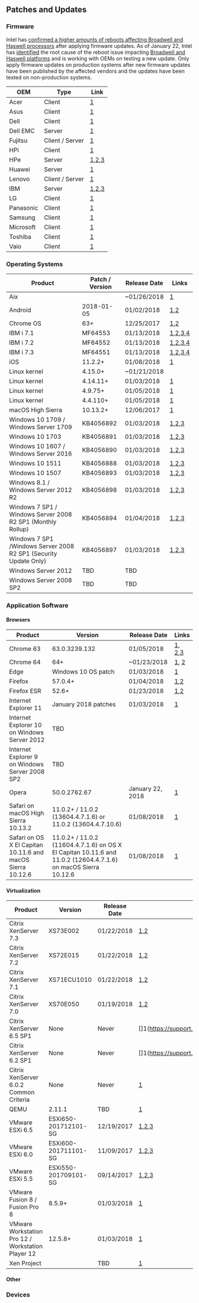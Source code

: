 ## Patches and Updates

### Firmware

Intel has [confirmed a higher amounts of reboots affecting Broadwell and Haswell processors](https://newsroom.intel.com/news/intel-security-issue-update-addressing-reboot-issues/) after applying firmware updates. As of January 22, Intel has [identified](https://security-center.intel.com/advisory.aspx?intelid=INTEL-SA-00088&languageid=en-fr) the root cause of the reboot issue impacting [Broadwell and Haswell platforms](https://newsroom.intel.com/wp-content/uploads/sites/11/2018/01/microcode-update-guidance.pdf) and is working with OEMs on testing a new update. Only apply firmware updates on production systems after new firmware updates have been published by the affected vendors and the updates have been tested on non-production systems.


| OEM | Type | Link |
| --- | ---- | ---- |
| Acer | Client | [1](https://us.answers.acer.com/app/answers/detail/a_id/53104) |
| Asus| Client | [1](https://www.asus.com/News/YQ3Cr4OYKdZTwnQK) |
| Dell | Client | [1](https://www.dell.com/support/meltdown-spectre) |
| Dell EMC | Server | [1](https://www.dell.com/support/meltdown-spectre) |
| Fujitsu | Client / Server | [1](https://www.fujitsu.com/global/support/products/software/security/products-f/jvn-93823979e.html) | 
| HPi | Client | [1](https://support.hp.com/document/c05869091) |
| HPe | Server | [1](http://h22208.www2.hpe.com/eginfolib/securityalerts/SCAM/Side_Channel_Analysis_Method.html),[2](https://support.hpe.com/hpsc/doc/public/display?sp4ts.oid=null&docLocale=en_US&docId=emr_na-a00039267en_us),[3](https://support.hpe.com/hpsc/doc/public/display?docId=emr_na-hpesbhf03805en_us) | 
| Huawei | Server | [1](http://www.huawei.com/au/psirt/security-notices/huawei-sn-20180104-01-intel-en) |
| Lenovo | Client / Server | [1](https://support.lenovo.com/us/en/solutions/len-18282) |
| IBM | Server | [1](https://www.ibm.com/blogs/psirt/ibm-security-bulletin-power-firmware-update-released-address-common-vulnerabilities-exposures-issue-numbers-cve-2017-5715-cve-2017-5753-cve-2017-5754-known-spectre-m/),[2](http://www-01.ibm.com/support/docview.wss?uid=isg3T1026811),[3](https://www.ibm.com/blogs/psirt/potential-impact-processors-power-family/) |
| LG | Client | [1](https://www.lg.com/us/support) |
| Panasonic | Client | [1](https://pc-dl.panasonic.co.jp/itn/vuln/g18-001.html) |
| Samsung | Client | [1](http://www.samsung.com/uk/support/intel_update/) |
| Microsoft | Client | [1](https://support.microsoft.com/en-us/help/4073065) |
| Toshiba | Client | [1](http://go.toshiba.com/intel-side-channel) |
| Vaio | Client | [1](https://solutions.vaio.com/3316) |

### Operating Systems
| Product | Patch / Version | Release Date | Links |
| --- | --- | --- | --- |
| Aix | | ~01/26/2018 | [1](https://www.ibm.com/blogs/psirt/potential-impact-processors-power-family/) |
| Android | 2018-01-05 | 01/02/2018 | [1](https://support.google.com/faqs/answer/7622138#android),[2](https://source.android.com/security/bulletin/2018-01-01) |
| Chrome OS | 63+ | 12/25/2017 | [1](https://support.google.com/faqs/answer/7622138#chromeos),[2](https://www.chromium.org/a/chromium.org/dev/chrome-os-devices-and-kernel-versions) |
| IBM i 7.1 | MF64553 | 01/13/2018 | [1](http://www-01.ibm.com/support/docview.wss?uid=nas3MF64553),[2](http://www-01.ibm.com/support/docview.wss?uid=nas8N1022433),[3](https://www.ibm.com/blogs/psirt/ibm-security-bulletin-ibm-released-ptfs-response-vulnerabilities-known-spectre-meltdown/),[4](https://www.ibm.com/blogs/psirt/potential-impact-processors-power-family/) |
| IBM i 7.2 | MF64552 | 01/13/2018 | [1](http://www-01.ibm.com/support/docview.wss?uid=nas3MF64552),[2](http://www-01.ibm.com/support/docview.wss?uid=nas8N1022433),[3](https://www.ibm.com/blogs/psirt/ibm-security-bulletin-ibm-released-ptfs-response-vulnerabilities-known-spectre-meltdown/),[4](https://www.ibm.com/blogs/psirt/potential-impact-processors-power-family/) |
| IBM i 7.3 | MF64551 | 01/13/2018 | [1](http://www-01.ibm.com/support/docview.wss?uid=nas3MF64551),[2](http://www-01.ibm.com/support/docview.wss?uid=nas8N1022433),[3](https://www.ibm.com/blogs/psirt/ibm-security-bulletin-ibm-released-ptfs-response-vulnerabilities-known-spectre-meltdown/),[4](https://www.ibm.com/blogs/psirt/potential-impact-processors-power-family/) |
| iOS | 11.2.2+ | 01/08/2018 | [1](https://support.apple.com/en-us/HT208401) |
| Linux kernel | 4.15.0+ | ~01/21/2018| |
| Linux kernel | 4.14.11+ | 01/03/2018 | [1](https://cdn.kernel.org/pub/linux/kernel/v4.x/ChangeLog-4.14.11) |
| Linux kernel | 4.9.75+ | 01/05/2018 | [1](https://cdn.kernel.org/pub/linux/kernel/v4.x/ChangeLog-4.9.75) |
| Linux kernel | 4.4.110+ | 01/05/2018 | [1](https://cdn.kernel.org/pub/linux/kernel/v4.x/ChangeLog-4.4.110)|
| macOS High Sierra | 10.13.2+ | 12/06/2017 | [1](https://support.apple.com/en-us/HT208331)|
| Windows 10 1709 / Windows Server 1709 | KB4056892 | 01/03/2018 | [1](https://portal.msrc.microsoft.com/en-us/security-guidance/advisory/ADV180002),[2](https://support.microsoft.com/en-us/help/4073757/protect-your-windows-devices-against-spectre-meltdown),[3](https://support.microsoft.com/en-us/help/4056892) |
| Windows 10 1703 | KB4056891 | 01/03/2018 | [1](https://portal.msrc.microsoft.com/en-us/security-guidance/advisory/ADV180002),[2](https://support.microsoft.com/en-us/help/4073757/protect-your-windows-devices-against-spectre-meltdown),[3](https://support.microsoft.com/en-us/help/4056891) |
| Windows 10 1607 / Windows Server 2016 | KB4056890 | 01/03/2018 | [1](https://portal.msrc.microsoft.com/en-us/security-guidance/advisory/ADV180002),[2](https://support.microsoft.com/en-us/help/4073757/protect-your-windows-devices-against-spectre-meltdown),[3](https://support.microsoft.com/en-us/help/4056890) |
| Windows 10 1511 | KB4056888 | 01/03/2018 | [1](https://portal.msrc.microsoft.com/en-us/security-guidance/advisory/ADV180002),[2](https://support.microsoft.com/en-us/help/4073757/protect-your-windows-devices-against-spectre-meltdown),[3](https://support.microsoft.com/en-us/help/4056888) |
| Windows 10 1507 | KB4056893 | 01/03/2018 | [1](https://portal.msrc.microsoft.com/en-us/security-guidance/advisory/ADV180002),[2](https://support.microsoft.com/en-us/help/4073757/protect-your-windows-devices-against-spectre-meltdown),[3](https://support.microsoft.com/en-us/help/4056893) |
| Windows 8.1 / Windows Server 2012 R2 | KB4056898 | 01/03/2018 | [1](https://portal.msrc.microsoft.com/en-us/security-guidance/advisory/ADV180002),[2](https://support.microsoft.com/en-us/help/4073757/protect-your-windows-devices-against-spectre-meltdown),[3](https://support.microsoft.com/en-us/help/4056898) |
| Windows 7 SP1 / Windows Server 2008 R2 SP1 (Monthly Rollup) | KB4056894 | 01/04/2018 | [1](https://portal.msrc.microsoft.com/en-us/security-guidance/advisory/ADV180002),[2](https://support.microsoft.com/en-us/help/4073757/protect-your-windows-devices-against-spectre-meltdown),[3](https://support.microsoft.com/en-us/help/4056894) |
| Windows 7 SP1 /Windows Server 2008 R2 SP1 (Security Update Only) | KB4056897 | 01/03/2018 | [1](https://portal.msrc.microsoft.com/en-us/security-guidance/advisory/ADV180002),[2](https://support.microsoft.com/en-us/help/4073757/protect-your-windows-devices-against-spectre-meltdown),[3](https://support.microsoft.com/en-us/help/4056897) |
| Windows Server 2012 | TBD | TBD | |
| Windows Server 2008 SP2 | TBD | TBD | |

### Application Software

#### Browsers

| Product | Version | Release Date | Links |
| --- | --- | --- | --- |
| Chrome 63 | 63.0.3239.132 | 01/05/2018 | [1](https://www.chromium.org/Home/chromium-security/ssca), [2](https://chromereleases.googleblog.com/2018/01/stable-channel-update-for-desktop.html),[3]() |
| Chrome 64 | 64+ | ~01/23/2018 | [1](https://support.google.com/faqs/answer/7622138#chrome), [2](https://github.com/v8/v8/wiki/Untrusted-code-mitigations)  |
| Edge | Windows 10 OS patch | 01/03/2018 | [1](https://blogs.windows.com/msedgedev/2018/01/03/speculative-execution-mitigations-microsoft-edge-internet-explorer/) |
| Firefox | 57.0.4+ | 01/04/2018 | [1](https://www.mozilla.org/en-US/security/advisories/mfsa2018-01/),[2](https://blog.mozilla.org/security/2018/01/03/mitigations-landing-new-class-timing-attack/) |
| Firefox ESR | 52.6+ | 01/23/2018 | [1](https://www.mozilla.org/en-US/security/advisories/mfsa2018-01/),[2](https://blog.mozilla.org/security/2018/01/03/mitigations-landing-new-class-timing-attack/) |
| Internet Explorer 11 | January 2018 patches | 01/03/2018 | [1](https://blogs.windows.com/msedgedev/2018/01/03/speculative-execution-mitigations-microsoft-edge-internet-explorer/) |
| Internet Explorer 10 on Windows Server 2012 | TBD | | |
| Internet Explorer 9 on Windows Server 2008 SP2 | TBD | | |
| Opera | 50.0.2762.67 | January 22, 2018| [1](https://blogs.opera.com/desktop/2018/01/opera-50-0-2762-67-stable-update/) |
| Safari on macOS High Sierra 10.13.2 | 11.0.2+ / 11.0.2 (13604.4.7.1.6) or 11.0.2 (13604.4.7.10.6)| 01/08/2018 | [1](https://support.apple.com/en-us/HT208397) |
| Safari on OS X El Capitan 10.11.6 and macOS Sierra 10.12.6 | 11.0.2+ / 11.0.2 (11604.4.7.1.6) on OS X El Capitan 10.11.6 and 11.0.2 (12604.4.7.1.6) on macOS Sierra 10.12.6 | 01/08/2018| [1](https://support.apple.com/en-us/HT208403) |

#### Virtualization

| Product | Version | Release Date | Links |
| --- | --- | --- | --- |
| Citrix XenServer 7.3 | XS73E002 | 01/22/2018 | [1](https://support.citrix.com/article/CTX231721),[2](https://support.citrix.com/article/CTX231390) |
| Citrix XenServer 7.2 | XS72E015 | 01/22/2018 | [1](https://support.citrix.com/article/CTX231720),[2](https://support.citrix.com/article/CTX231390) |
| Citrix XenServer 7.1 | XS71ECU1010 | 01/22/2018 | [1](https://support.citrix.com/article/CTX231719),[2](https://support.citrix.com/article/CTX231390) |
| Citrix XenServer 7.0 | XS70E050 | 01/19/2018 | [1](https://support.citrix.com/article/CTX230787),[2](https://support.citrix.com/article/CTX231390) |
| Citrix XenServer 6.5 SP1 | None | Never | []1(https://support.citrix.com/article/CTX231390) |
| Citrix XenServer 6.2 SP1 | None | Never | []1(https://support.citrix.com/article/CTX231390) |
| Citrix XenServer 6.0.2 Common Criteria | None | Never | [1](https://support.citrix.com/article/CTX231390) |
| QEMU | 2.11.1 | TBD | [1](https://www.qemu.org/2018/01/04/spectre/) |
| VMware ESXi 6.5 | ESXi650-201712101-SG | 12/19/2017 | [1](https://www.vnware.com/us/security/advisories/VMSA-2018-0002.html),[2](https://kb.vmware.com/s/article/2151102),[3](https://kb.vmware.com/s/article/2151099) |
| VMware ESXi 6.0 | ESXi600-201711101-SG | 11/09/2017 | [1](https://www.vnware.com/us/security/advisories/VMSA-2018-0002.html),[2](https://kb.vmware.com/s/article/2151126),[3](http://kb.vmware.com/kb/2151132) |
| VMware ESXi 5.5 | ESXi550-201709101-SG | 09/14/2017| [1](https://www.vnware.com/us/security/advisories/VMSA-2018-0002.html),[2](https://kb.vmware.com/s/article/2150882),[3](https://kb.vmware.com/s/article/2150876) |
| VMware Fusion 8 / Fusion Pro 8 | 8.5.9+ | 01/03/2018 | [1](https://www.vnware.com/us/security/advisories/VMSA-2018-0002.html) |
| VMware Workstation Pro 12 / Workstation Player 12 | 12.5.8+ | 01/03/2018 | [1](https://www.vnware.com/us/security/advisories/VMSA-2018-0002.html) |
| Xen Project | | TBD| [1](https://xenbits.xen.org/xsa/advisory-254.html) |

#### Other

### Devices